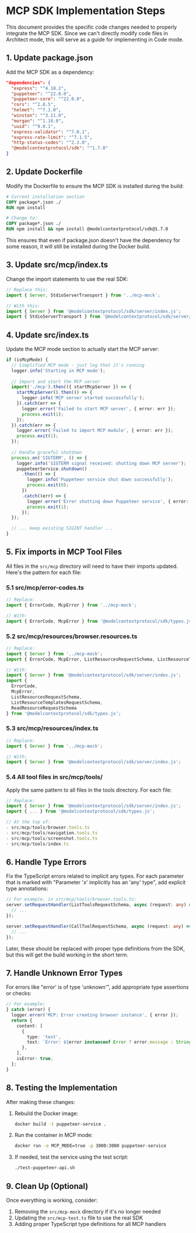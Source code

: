 # MCP SDK Implementation Steps

This document provides the specific code changes needed to properly integrate the MCP SDK. Since we can't directly modify code files in Architect mode, this will serve as a guide for implementing in Code mode.

## 1. Update package.json

Add the MCP SDK as a dependency:

```json
"dependencies": {
  "express": "^4.18.2",
  "puppeteer": "^22.0.0",
  "puppeteer-core": "^22.0.0",
  "cors": "^2.8.5",
  "helmet": "^7.1.0",
  "winston": "^3.11.0",
  "morgan": "^1.10.0",
  "uuid": "^9.0.1",
  "express-validator": "^7.0.1",
  "express-rate-limit": "^7.1.5",
  "http-status-codes": "^2.3.0",
  "@modelcontextprotocol/sdk": "^1.7.0"
}
```

## 2. Update Dockerfile

Modify the Dockerfile to ensure the MCP SDK is installed during the build:

```dockerfile
# Current installation section
COPY package*.json ./
RUN npm install

# Change to:
COPY package*.json ./
RUN npm install && npm install @modelcontextprotocol/sdk@1.7.0
```

This ensures that even if package.json doesn't have the dependency for some reason, it will still be installed during the Docker build.

## 3. Update src/mcp/index.ts

Change the import statements to use the real SDK:

```typescript
// Replace this:
import { Server, StdioServerTransport } from '../mcp-mock';

// With this:
import { Server } from '@modelcontextprotocol/sdk/server/index.js';
import { StdioServerTransport } from '@modelcontextprotocol/sdk/server/stdio.js';
```

## 4. Update src/index.ts

Update the MCP mode section to actually start the MCP server:

```typescript
if (isMcpMode) {
  // Simplified MCP mode - just log that it's running
  logger.info('Starting in MCP mode');
  
  // Import and start the MCP server
  import('./mcp').then(({ startMcpServer }) => {
    startMcpServer().then(() => {
      logger.info('MCP server started successfully');
    }).catch(err => {
      logger.error('Failed to start MCP server', { error: err });
      process.exit(1);
    });
  }).catch(err => {
    logger.error('Failed to import MCP module', { error: err });
    process.exit(1);
  });
  
  // Handle graceful shutdown
  process.on('SIGTERM', () => {
    logger.info('SIGTERM signal received: shutting down MCP server');
    puppeteerService.shutdown()
      .then(() => {
        logger.info('Puppeteer service shut down successfully');
        process.exit(0);
      })
      .catch((err) => {
        logger.error('Error shutting down Puppeteer service', { error: err });
        process.exit(1);
      });
  });

  // ... keep existing SIGINT handler ...
}
```

## 5. Fix imports in MCP Tool Files

All files in the `src/mcp` directory will need to have their imports updated. Here's the pattern for each file:

### 5.1 src/mcp/error-codes.ts

```typescript
// Replace:
import { ErrorCode, McpError } from '../mcp-mock';

// With:
import { ErrorCode, McpError } from '@modelcontextprotocol/sdk/types.js';
```

### 5.2 src/mcp/resources/browser.resources.ts

```typescript
// Replace:
import { Server } from '../mcp-mock';
import { ErrorCode, McpError, ListResourcesRequestSchema, ListResourceTemplatesRequestSchema, ReadResourceRequestSchema } from '../mcp-mock';

// With:
import { Server } from '@modelcontextprotocol/sdk/server/index.js';
import { 
  ErrorCode, 
  McpError,
  ListResourcesRequestSchema, 
  ListResourceTemplatesRequestSchema, 
  ReadResourceRequestSchema 
} from '@modelcontextprotocol/sdk/types.js';
```

### 5.3 src/mcp/resources/index.ts

```typescript
// Replace:
import { Server } from '../mcp-mock';

// With:
import { Server } from '@modelcontextprotocol/sdk/server/index.js';
```

### 5.4 All tool files in src/mcp/tools/

Apply the same pattern to all files in the tools directory. For each file:

```typescript
// Replace:
import { Server } from '@modelcontextprotocol/sdk/server/index.js';
import { ... } from '@modelcontextprotocol/sdk/types.js';

// At the top of:
- src/mcp/tools/browser.tools.ts
- src/mcp/tools/navigation.tools.ts
- src/mcp/tools/screenshot.tools.ts
- src/mcp/tools/index.ts
```

## 6. Handle Type Errors

Fix the TypeScript errors related to implicit any types. For each parameter that is marked with "Parameter 'x' implicitly has an 'any' type", add explicit type annotations:

```typescript
// For example, in src/mcp/tools/browser.tools.ts:
server.setRequestHandler(ListToolsRequestSchema, async (request: any) => {
  // ...
});

server.setRequestHandler(CallToolRequestSchema, async (request: any) => {
  // ...
});
```

Later, these should be replaced with proper type definitions from the SDK, but this will get the build working in the short term.

## 7. Handle Unknown Error Types

For errors like "error' is of type 'unknown'", add appropriate type assertions or checks:

```typescript
// For example:
} catch (error) {
  logger.error('MCP: Error creating browser instance', { error });
  return {
    content: [
      {
        type: 'text',
        text: `Error: ${error instanceof Error ? error.message : String(error)}`,
      },
    ],
    isError: true,
  };
}
```

## 8. Testing the Implementation

After making these changes:

1. Rebuild the Docker image:
   ```bash
   docker build -t puppeteer-service .
   ```

2. Run the container in MCP mode:
   ```bash
   docker run -e MCP_MODE=true -p 3000:3000 puppeteer-service
   ```

3. If needed, test the service using the test script:
   ```bash
   ./test-puppeteer-api.sh
   ```

## 9. Clean Up (Optional)

Once everything is working, consider:

1. Removing the `src/mcp-mock` directory if it's no longer needed
2. Updating the `src/mcp-test.ts` file to use the real SDK
3. Adding proper TypeScript type definitions for all MCP handlers